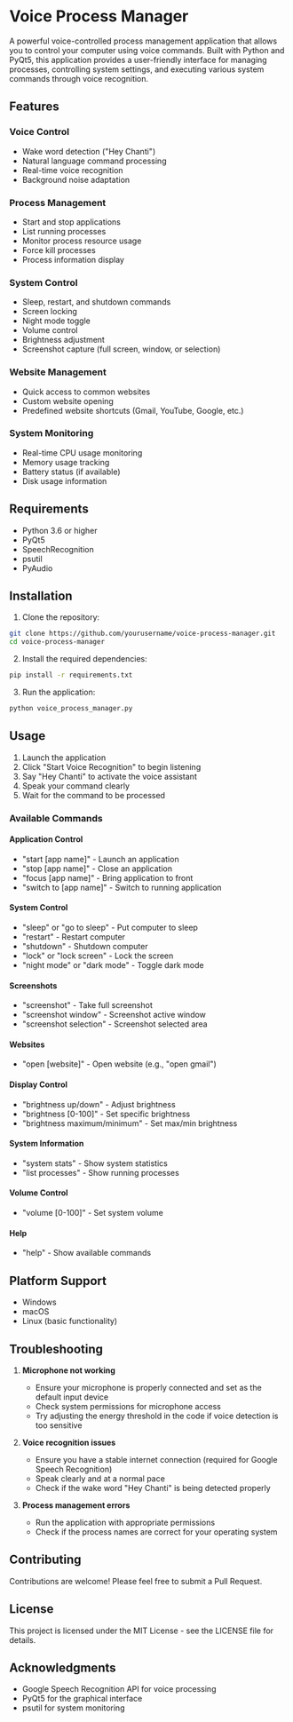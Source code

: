 # Voice Process Manager

A powerful voice-controlled process management application that allows you to control your computer using voice commands. Built with Python and PyQt5, this application provides a user-friendly interface for managing processes, controlling system settings, and executing various system commands through voice recognition.

## Features

### Voice Control
- Wake word detection ("Hey Chanti")
- Natural language command processing
- Real-time voice recognition
- Background noise adaptation

### Process Management
- Start and stop applications
- List running processes
- Monitor process resource usage
- Force kill processes
- Process information display

### System Control
- Sleep, restart, and shutdown commands
- Screen locking
- Night mode toggle
- Volume control
- Brightness adjustment
- Screenshot capture (full screen, window, or selection)

### Website Management
- Quick access to common websites
- Custom website opening
- Predefined website shortcuts (Gmail, YouTube, Google, etc.)

### System Monitoring
- Real-time CPU usage monitoring
- Memory usage tracking
- Battery status (if available)
- Disk usage information

## Requirements

- Python 3.6 or higher
- PyQt5
- SpeechRecognition
- psutil
- PyAudio

## Installation

1. Clone the repository:
```bash
git clone https://github.com/yourusername/voice-process-manager.git
cd voice-process-manager
```

2. Install the required dependencies:
```bash
pip install -r requirements.txt
```

3. Run the application:
```bash
python voice_process_manager.py
```

## Usage

1. Launch the application
2. Click "Start Voice Recognition" to begin listening
3. Say "Hey Chanti" to activate the voice assistant
4. Speak your command clearly
5. Wait for the command to be processed

### Available Commands

#### Application Control
- "start [app name]" - Launch an application
- "stop [app name]" - Close an application
- "focus [app name]" - Bring application to front
- "switch to [app name]" - Switch to running application

#### System Control
- "sleep" or "go to sleep" - Put computer to sleep
- "restart" - Restart computer
- "shutdown" - Shutdown computer
- "lock" or "lock screen" - Lock the screen
- "night mode" or "dark mode" - Toggle dark mode

#### Screenshots
- "screenshot" - Take full screenshot
- "screenshot window" - Screenshot active window
- "screenshot selection" - Screenshot selected area

#### Websites
- "open [website]" - Open website (e.g., "open gmail")

#### Display Control
- "brightness up/down" - Adjust brightness
- "brightness [0-100]" - Set specific brightness
- "brightness maximum/minimum" - Set max/min brightness

#### System Information
- "system stats" - Show system statistics
- "list processes" - Show running processes

#### Volume Control
- "volume [0-100]" - Set system volume

#### Help
- "help" - Show available commands

## Platform Support

- Windows
- macOS
- Linux (basic functionality)

## Troubleshooting

1. **Microphone not working**
   - Ensure your microphone is properly connected and set as the default input device
   - Check system permissions for microphone access
   - Try adjusting the energy threshold in the code if voice detection is too sensitive

2. **Voice recognition issues**
   - Ensure you have a stable internet connection (required for Google Speech Recognition)
   - Speak clearly and at a normal pace
   - Check if the wake word "Hey Chanti" is being detected properly

3. **Process management errors**
   - Run the application with appropriate permissions
   - Check if the process names are correct for your operating system

## Contributing

Contributions are welcome! Please feel free to submit a Pull Request.

## License

This project is licensed under the MIT License - see the LICENSE file for details.

## Acknowledgments

- Google Speech Recognition API for voice processing
- PyQt5 for the graphical interface
- psutil for system monitoring 